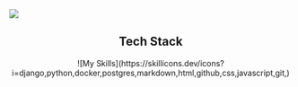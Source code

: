 <img src="/images/tsplogo.png">

<h2 align="center">Tech Stack</h2>

<div align="center">
![My Skills](https://skillicons.dev/icons?i=django,python,docker,postgres,markdown,html,github,css,javascript,git,)
</div>
